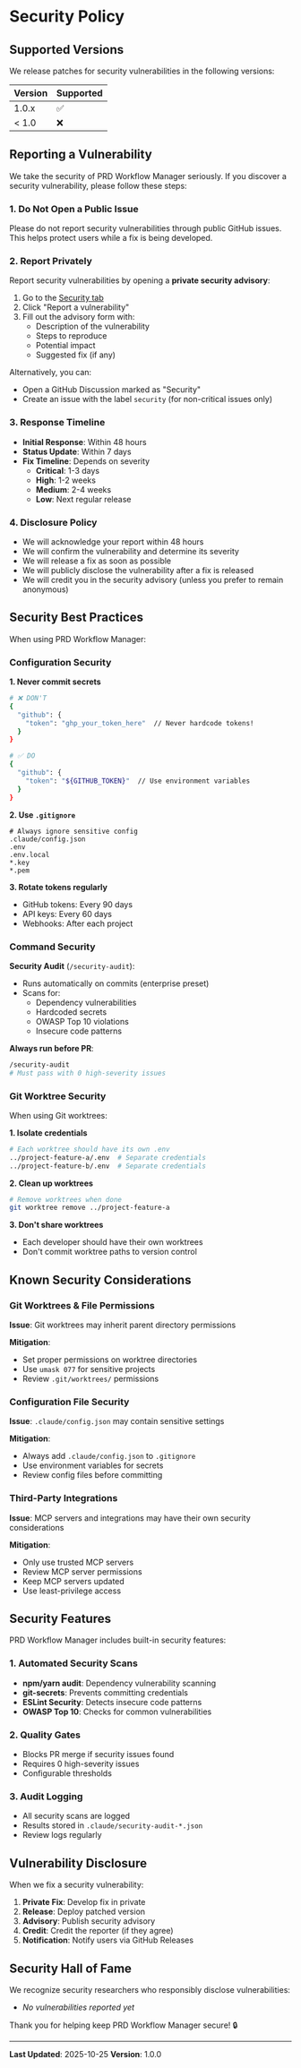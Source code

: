 # Security Policy

## Supported Versions

We release patches for security vulnerabilities in the following versions:

| Version | Supported          |
| ------- | ------------------ |
| 1.0.x   | :white_check_mark: |
| < 1.0   | :x:                |

## Reporting a Vulnerability

We take the security of PRD Workflow Manager seriously. If you discover a security vulnerability, please follow these steps:

### 1. **Do Not** Open a Public Issue

Please do not report security vulnerabilities through public GitHub issues. This helps protect users while a fix is being developed.

### 2. Report Privately

Report security vulnerabilities by opening a **private security advisory**:

1. Go to the [Security tab](https://github.com/Yassinello/claude-prd-workflow/security)
2. Click "Report a vulnerability"
3. Fill out the advisory form with:
   - Description of the vulnerability
   - Steps to reproduce
   - Potential impact
   - Suggested fix (if any)

Alternatively, you can:
- Open a GitHub Discussion marked as "Security"
- Create an issue with the label `security` (for non-critical issues only)

### 3. Response Timeline

- **Initial Response**: Within 48 hours
- **Status Update**: Within 7 days
- **Fix Timeline**: Depends on severity
  - **Critical**: 1-3 days
  - **High**: 1-2 weeks
  - **Medium**: 2-4 weeks
  - **Low**: Next regular release

### 4. Disclosure Policy

- We will acknowledge your report within 48 hours
- We will confirm the vulnerability and determine its severity
- We will release a fix as soon as possible
- We will publicly disclose the vulnerability after a fix is released
- We will credit you in the security advisory (unless you prefer to remain anonymous)

## Security Best Practices

When using PRD Workflow Manager:

### Configuration Security

**1. Never commit secrets**
```bash
# ❌ DON'T
{
  "github": {
    "token": "ghp_your_token_here"  // Never hardcode tokens!
  }
}

# ✅ DO
{
  "github": {
    "token": "${GITHUB_TOKEN}"  // Use environment variables
  }
}
```

**2. Use `.gitignore`**
```gitignore
# Always ignore sensitive config
.claude/config.json
.env
.env.local
*.key
*.pem
```

**3. Rotate tokens regularly**
- GitHub tokens: Every 90 days
- API keys: Every 60 days
- Webhooks: After each project

### Command Security

**Security Audit** (`/security-audit`):
- Runs automatically on commits (enterprise preset)
- Scans for:
  - Dependency vulnerabilities
  - Hardcoded secrets
  - OWASP Top 10 violations
  - Insecure code patterns

**Always run before PR**:
```bash
/security-audit
# Must pass with 0 high-severity issues
```

### Git Worktree Security

When using Git worktrees:

**1. Isolate credentials**
```bash
# Each worktree should have its own .env
../project-feature-a/.env  # Separate credentials
../project-feature-b/.env  # Separate credentials
```

**2. Clean up worktrees**
```bash
# Remove worktrees when done
git worktree remove ../project-feature-a
```

**3. Don't share worktrees**
- Each developer should have their own worktrees
- Don't commit worktree paths to version control

## Known Security Considerations

### Git Worktrees & File Permissions

**Issue**: Git worktrees may inherit parent directory permissions

**Mitigation**:
- Set proper permissions on worktree directories
- Use `umask 077` for sensitive projects
- Review `.git/worktrees/` permissions

### Configuration File Security

**Issue**: `.claude/config.json` may contain sensitive settings

**Mitigation**:
- Always add `.claude/config.json` to `.gitignore`
- Use environment variables for secrets
- Review config files before committing

### Third-Party Integrations

**Issue**: MCP servers and integrations may have their own security considerations

**Mitigation**:
- Only use trusted MCP servers
- Review MCP server permissions
- Keep MCP servers updated
- Use least-privilege access

## Security Features

PRD Workflow Manager includes built-in security features:

### 1. Automated Security Scans
- **npm/yarn audit**: Dependency vulnerability scanning
- **git-secrets**: Prevents committing credentials
- **ESLint Security**: Detects insecure code patterns
- **OWASP Top 10**: Checks for common vulnerabilities

### 2. Quality Gates
- Blocks PR merge if security issues found
- Requires 0 high-severity issues
- Configurable thresholds

### 3. Audit Logging
- All security scans are logged
- Results stored in `.claude/security-audit-*.json`
- Review logs regularly

## Vulnerability Disclosure

When we fix a security vulnerability:

1. **Private Fix**: Develop fix in private
2. **Release**: Deploy patched version
3. **Advisory**: Publish security advisory
4. **Credit**: Credit the reporter (if they agree)
5. **Notification**: Notify users via GitHub Releases

## Security Hall of Fame

We recognize security researchers who responsibly disclose vulnerabilities:

- *No vulnerabilities reported yet*

Thank you for helping keep PRD Workflow Manager secure! 🔒

---

**Last Updated**: 2025-10-25
**Version**: 1.0.0
